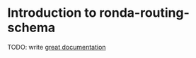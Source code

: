 # Introduction to ronda-routing-schema

TODO: write [great documentation](http://jacobian.org/writing/what-to-write/)
